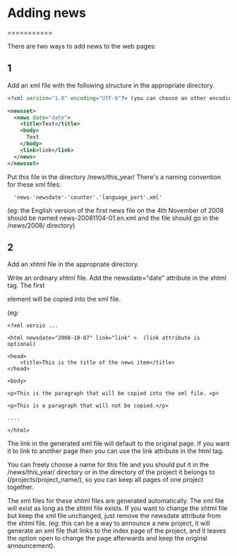 # Adding news

===========

There are two ways to add news to the web pages:

## 1

Add an xml file with the following structure in the appropriate
directory.

```xml
<?xml version="1.0" encoding="UTF-8"?> (you can choose an other encoding)

<newsset>
  <news date="date">
    <title>Text</title>
    <body>
      Text
    </body>
    <link>link</link>
  </news>
</newsset>
```

Put this file in the directory /news/this_year/
There's a naming convention for these xml files:

```
  'news-'newsdate'-'counter'.'language_part'.xml'
```

(eg: the English version of the first news file on the 4th November of
2008 should be named news-20081104-01.en.xml and the file should go in
the /news/2008/ directory)

## 2

Add an xhtml file in the appropriate directory.

Write an ordinary xhtml file. Add the newsdate="date" attribute in the
xhtml tag. The first <p> element will be copied into the xml file.

(eg:

```xhtml
<?xml versio ...

<html newsdate="2008-10-07" link="link" >  (link attribute is optional)

<head>
	<title>This is the title of the news item</title>
</head>

<body>

<p>This is the paragraph that will be copied into the xml file. <p>

<p>This is a paragraph that will not be copied.</p>

....

</html>
```

The link in the generated xml file will default to the original
page. If you want it to link to another page then you can use the
link attribute in the html tag.

You can freely choose a name for this file and you should put it in the
/news/this_year/ directory or in the directory of the project it
belongs to (/projects/project_name/), so you can keep all pages of one
project together.

The xml files for these xhtml files are generated automatically. The
xml file will exist as long as the xhtml file exists. If you want to
change the xhtml file but keep the xml file unchanged, just remove the
newsdate attribute from the xhtml file. (eg: this can be a way to
announce a new project, it will generate an xml file that links to the
index page of the project, and it leaves the option open to change the
page afterwards and keep the original announcement).
